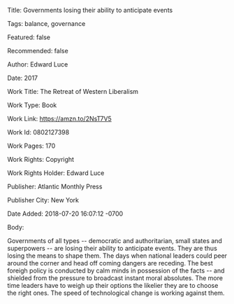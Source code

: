 Title:  Governments losing their ability to anticipate events

Tags:   balance, governance

Featured: false

Recommended: false

Author: Edward Luce

Date:   2017

Work Title: The Retreat of Western Liberalism

Work Type: Book

Work Link: https://amzn.to/2NsT7V5

Work Id: 0802127398

Work Pages: 170

Work Rights: Copyright

Work Rights Holder: Edward Luce

Publisher: Atlantic Monthly Press

Publisher City: New York

Date Added: 2018-07-20 16:07:12 -0700

Body: 

Governments of all types -- democratic and authoritarian, small states and superpowers -- are losing their ability to anticipate events. They are thus losing the means to shape them. The days when national leaders could peer around the corner and head off coming dangers are receding. The best foreigh policy is conducted by calm minds in possession of the facts -- and shielded from the pressure to broadcast instant moral absolutes. The more time leaders have to weigh up their options the likelier they are to choose the right ones. The speed of technological change is working against them. 

